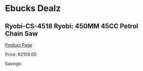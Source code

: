 
# Ebucks Dealz
## Ryobi-CS-4518 Ryobi: 450MM 45CC Petrol Chain Saw
[Product Page](https://www.ebucks.com/web/shop/productSelected.do?prodId=1220045507&catId=1235224419)

Price: R2109.00

Savings: 


	